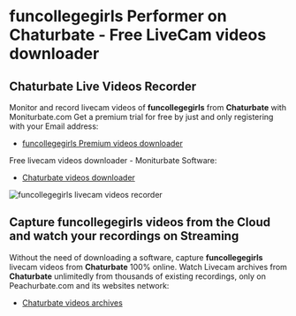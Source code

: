 # funcollegegirls Performer on Chaturbate - Free LiveCam videos downloader

## Chaturbate Live Videos Recorder

Monitor and record livecam videos of **funcollegegirls** from **Chaturbate** with Moniturbate.com
Get a premium trial for free by just and only registering with your Email address:
* [funcollegegirls Premium videos downloader](https://moniturbate.com/request-demo-licence-key.html)

Free livecam videos downloader - Moniturbate Software:
* [Chaturbate videos downloader](https://moniturbate.com/moniturbate-download-software.html)

![funcollegegirls livecam videos recorder](https://peachurnet.com/templates/moniturbate-software.png)


## Capture funcollegegirls videos from the Cloud and watch your recordings on Streaming

Without the need of downloading a software, capture **funcollegegirls** livecam videos from **Chaturbate** 100% online.
Watch Livecam archives from **Chaturbate** unlimitedly from thousands of existing recordings, only on Peachurbate.com and its websites network:
* [Chaturbate videos archives](https://peachurnet.com/)